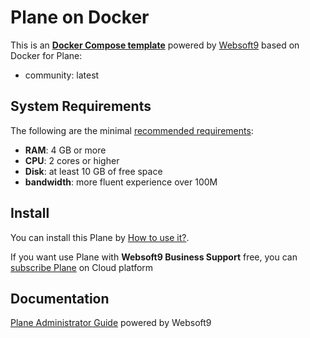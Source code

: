 # Plane on Docker  

This is an **[Docker Compose template](https://github.com/Websoft9/docker-library)** powered by [Websoft9](https://www.websoft9.com) based on Docker for Plane:


 - community:  latest


## System Requirements

The following are the minimal [recommended requirements](https://plane.so):

* **RAM**: 4 GB or more
* **CPU**: 2 cores or higher
* **Disk**: at least 10 GB of free space
* **bandwidth**: more fluent experience over 100M  

## Install

You can install this Plane by [How to use it?](https://github.com/Websoft9/docker-library#how-to-use-it).   

If you want use Plane with **Websoft9 Business Support** free, you can [subscribe Plane](https://www.websoft9.com/apps) on Cloud platform

## Documentation

[Plane Administrator Guide](https://support.websoft9.com/docs/plane) powered by Websoft9